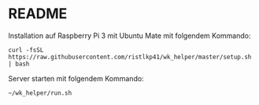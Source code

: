 # README

Installation auf Raspberry Pi 3 mit Ubuntu Mate mit folgendem Kommando:

    curl -fsSL https://raw.githubusercontent.com/ristlkp41/wk_helper/master/setup.sh | bash

Server starten mit folgendem Kommando:

    ~/wk_helper/run.sh


